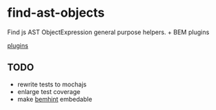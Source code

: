 # find-ast-objects
Find js AST ObjectExpression general purpose helpers. + BEM plugins

[plugins](./plugins)

## TODO
* rewrite tests to mochajs
* enlarge test coverage
* make [bemhint](https://github.com/bemhint/bemhint) embedable
